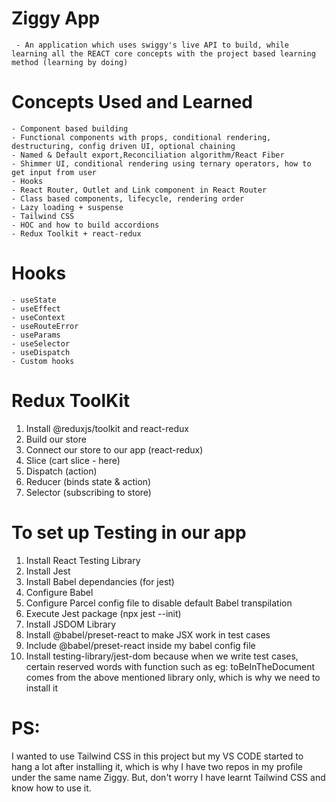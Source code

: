 # Ziggy App

     - An application which uses swiggy's live API to build, while learning all the REACT core concepts with the project based learning method (learning by doing)

# Concepts Used and Learned

    - Component based building
    - Functional components with props, conditional rendering, destructuring, config driven UI, optional chaining
    - Named & Default export,Reconciliation algorithm/React Fiber
    - Shimmer UI, conditional rendering using ternary operators, how to get input from user
    - Hooks
    - React Router, Outlet and Link component in React Router
    - Class based components, lifecycle, rendering order
    - Lazy loading + suspense
    - Tailwind CSS
    - HOC and how to build accordions
    - Redux Toolkit + react-redux

# Hooks

    - useState
    - useEffect
    - useContext
    - useRouteError
    - useParams
    - useSelector
    - useDispatch
    - Custom hooks

# Redux ToolKit

1.  Install @reduxjs/toolkit and react-redux
2.  Build our store
3.  Connect our store to our app (react-redux)
4.  Slice (cart slice - here)
5.  Dispatch (action)
6.  Reducer (binds state & action)
7.  Selector (subscribing to store)

# To set up Testing in our app

1. Install React Testing Library
2. Install Jest
3. Install Babel dependancies (for jest)
4. Configure Babel
5. Configure Parcel config file to disable default Babel transpilation
6. Execute Jest package (npx jest --init)
7. Install JSDOM Library
8. Install @babel/preset-react to make JSX work in test cases
9. Include @babel/preset-react inside my babel config file
10. Install testing-library/jest-dom because when we write test cases, certain reserved words with function such as eg: toBeInTheDocument comes from the above mentioned library only, which is why we need to install it

# PS:

I wanted to use Tailwind CSS in this project but my VS CODE started to hang a lot after installing it, which is why I have two repos in my profile under the same name Ziggy. But, don't worry I have learnt Tailwind CSS and know how to use it.
